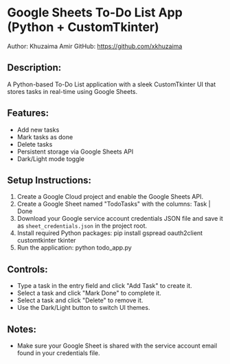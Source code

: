 Google Sheets To-Do List App (Python + CustomTkinter)
====================================================

Author: Khuzaima Amir
GitHub: https://github.com/xkhuzaima

Description:
------------
A Python-based To-Do List application with a sleek CustomTkinter UI 
that stores tasks in real-time using Google Sheets.

Features:
---------
- Add new tasks
- Mark tasks as done
- Delete tasks
- Persistent storage via Google Sheets API
- Dark/Light mode toggle

Setup Instructions:
-------------------
1. Create a Google Cloud project and enable the Google Sheets API.
2. Create a Google Sheet named "TodoTasks" with the columns:
       Task | Done
3. Download your Google service account credentials JSON file and 
   save it as `sheet_credentials.json` in the project root.
4. Install required Python packages:
       pip install gspread oauth2client customtkinter tkinter
5. Run the application:
       python todo_app.py

Controls:
---------
- Type a task in the entry field and click "Add Task" to create it.
- Select a task and click "Mark Done" to complete it.
- Select a task and click "Delete" to remove it.
- Use the Dark/Light button to switch UI themes.

Notes:
------
- Make sure your Google Sheet is shared with the service account email 
  found in your credentials file.
